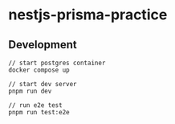 # nestjs-prisma-practice

## Development



```shell
// start postgres container
docker compose up

// start dev server
pnpm run dev

// run e2e test
pnpm run test:e2e
```
